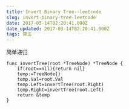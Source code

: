 ```yaml
---
title: Invert Binary Tree--leetcode
slug: invert-binary-tree-leetcode
date: 2017-03-14T02:20:41.000Z
date_updated: 2017-03-14T02:20:41.000Z
tags: 算法
---
```


简单递归

    func invertTree(root *TreeNode) *TreeNode {
    	if(root==nil){return nil}
        temp:=TreeNode{}
        temp.Val=root.Val
    	temp.Left=invertTree(root.Right)
    	temp.Right=invertTree(root.Left)
    	return &temp
    }
    
